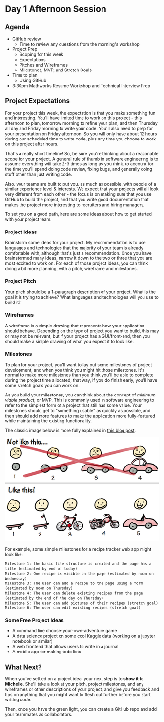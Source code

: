 # Day 1 Afternoon Session

## Agenda

- GitHub review
  - Time to review any questions from the morning's workshop
- Project Prep
  - Scoping for this week
  - Expectations
  - Pitches and Wireframes
  - Milestones, MVP, and Stretch Goals
- Time to plan
  - Using GitHub
- 3:30pm Mathworks Resume Workshop and Technical Interview Prep

## Project Expectations

For your project this week, the expectation is that you make something fun and interesting. You'll have limited time to work on this project - this afternoon to plan, tomorrow morning to refine your plan, and then Thursday all day and Friday morning to write your code. You'll also need to prep for your presentation on Friday afternoon. So you will only have about 12 hours during our scheduled time to write code, plus any time you choose to work on this project after hours.

That's a really short timeline! So, be sure you're thinking about a reasonable scope for your project. A general rule of thumb in software engineering is to assume everything will take 2-3 times as long as you think, to account for the time you'll spend doing code review, fixing bugs, and generally doing stuff other than just writing code.

Also, your teams are built to put you, as much as possible, with people of a similar experience level & interests. We expect that your projects will all look very different from each other - the focus is on making sure that you use GitHub to build the project, and that you write good documentation that makes the project more interesting to recruiters and hiring managers.

To set you on a good path, here are some ideas about how to get started with your project team.

### Project Ideas

Brainstorm some ideas for your project. My recommendation is to use languages and technologies that the majority of your team is already comfortable with, although that's just a recommendation. Once you have brainstormed many ideas, narrow it down to the two or three that you are most excited to work on. For each of those project ideas, you can think doing a bit more planning, with a pitch, wireframe and milestones.

### Project Pitch

Your pitch should be a 1-paragraph description of your project. What is the goal it is trying to achieve? What languages and technologies will you use to build it?

### Wireframes

A wireframe is a simple drawing that represents how your application should behave. Depending on the type of project you want to build, this may or may not be relevant, but if your project has a GUI/front-end, then you should make a simple drawing of what you expect it to look like.

### Milestones

To plan for your project, you'll want to lay out some milestones of project development, and when you think you might hit those milestones. It's normal to make more milestones than you think you'll be able to complete during the project time allocated; that way, if you do finish early, you'll have some stretch goals you can work on.

As you build your milestones, you can think about the concept of *minimum viable product*, or MVP. This is commonly used in software engineering to refer to the simplest form of a project that still has some value. Your milestones should get to "something usable" as quickly as possible, and then should add more features to make the application more fully-featured while maintaining the existing functionality.

The classic image below is more fully explained in [this blog post](https://blog.crisp.se/2016/01/25/henrikkniberg/making-sense-of-mvp).

![Classic image explaining MVP as a metaphor. It represents the project task of building a car, and says that you should build, not tires and then a body and then a car, but instead a skateboard, then a scooter, then a bike, then a motorcycle, and then a car.](mvp-cartoon.png)

For example, some simple milestones for a recipe tracker web app might look like:

```
Milestone 1: the basic file structure is created and the page has a title (estimated by end of today)
Milestone 2: One recipe is visible on the page (estimated by noon on Wednesday)
Milestone 3: The user can add a recipe to the page using a form (estimated by noon on Thursday)
Milestone 4: The user can delete existing recipes from the page (estimated by the end of the day on Thursday)
Milestone 5: The user can add pictures of their recipes (stretch goal)
Milestone 6: The user can edit existing recipes (stretch goal)
```

### Some Free Project Ideas

- A command line choose-your-own-adventure game
- A data science project on some cool Kaggle data (working on a jupyter notebook or similar)
- A web frontend that allows users to write in a journal
- A mobile app for making todo lists

## What Next?

When you've settled on a project idea, your next step is to **show it to Michelle**. She'll take a look at your pitch, project milestones, and any wireframes or other descriptions of your project, and give you feedback and tips on anything that you might want to flesh out further before you start writing code.

Then, once you have the green light, you can create a GitHub repo and add your teammates as collaborators.
